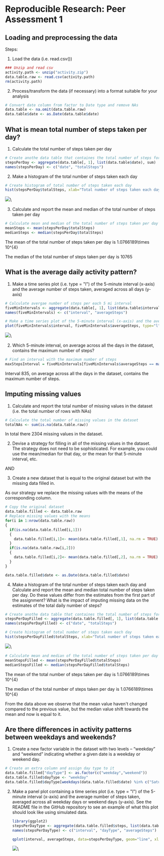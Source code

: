 # Reproducible Research: Peer Assessment 1


## Loading and preprocessing the data


Steps:

1. Load the data (i.e. read.csv())


```r
### Unzip and read csv
activity.path <- unzip("activity.zip")
data.table.raw <- read.csv(activity.path)
rm(activity.path)
```

2. Process/transform the data (if necessary) into a format suitable for your analysis

```r
# Convert date column from factor to Date type and remove NAs
data.table <- na.omit(data.table.raw)
data.table$date <- as.Date(data.table$date)
```

## What is mean total number of steps taken per day?

1. Calculate the total number of steps taken per day


```r
# Create anothe data table that containes the total number of steps for each day 
stepsPerDay <- aggregate(data.table[, 1], list(data.table$date), sum)
names(stepsPerDay) <- c("date", "totalSteps")
```

2. Make a histogram of the total number of steps taken each day


```r
# Create histogram of total number of steps taken each day
hist(stepsPerDay$totalSteps, xlab="Total number of steps taken each day", ylab="Frequency", main="Histogram of total number of steps taken each day", col="red")
```

![](PA1_template_files/figure-html/unnamed-chunk-4-1.png)\


3. Calculate and report the mean and median of the total number of steps taken per day
    

```r
# Calculate mean and median of the total number of steps taken per day
meanSteps <- mean(stepsPerDay$totalSteps)
medianSteps <- median(stepsPerDay$totalSteps)
```

The mean of the total number of steps taken per day is 1.0766189\times 10^{4}

The median of the total number of steps taken per day is 10765

## What is the average daily activity pattern?

1. Make a time series plot (i.e. type = "l") of the 5-minute interval (x-axis) and the average number of steps taken, averaged across all days (y-axis)


```r
# Calculate avergae number of steps per each 5 mi interval
fiveMinIntervals <- aggregate(data.table[, 1], list(data.table$interval), mean)
names(fiveMinIntervals) <- c("interval", "averageSteps")

# Make a time series plot of the 5-minute interval (x-axis) and the average number of steps taken
plot(fiveMinIntervals$interval, fiveMinIntervals$averageSteps, type="l", xlab="Interval", ylab="Average steps taken", main="Average number of steps taken")
```

![](PA1_template_files/figure-html/unnamed-chunk-6-1.png)\


2. Which 5-minute interval, on average across all the days in the dataset, contains the maximum number of steps?


```r
# Find an interval with the maximum number of steps
maxStepsInterval = fiveMinIntervals[fiveMinIntervals$averageSteps == max(fiveMinIntervals$averageSteps),1]
```

Interval 835, on average across all the days in the dataset, contains the maximum number of steps.

## Imputing missing values

1. Calculate and report the total number of missing values in the dataset (i.e. the total number of rows with NAs)


```r
# Calculate the total number of missing values in the dataset
totalNAs <- sum(is.na(data.table.raw))
```

In total there 2304 missing values in the dataset.

2. Devise a strategy for filling in all of the missing values in the dataset. The strategy does not need to be sophisticated. For example, you could use the mean/median for that day, or the mean for that 5-minute interval, etc.

AND 

3. Create a new dataset that is equal to the original dataset but with the missing data filled in.


As our strategy we replace the missing values with the means of the corresponding column.


```r
# Copy the original dataset
data.table.filled <- data.table.raw
# Replace missing values with the means
for(i in 1:nrow(data.table.raw))
{
  if(is.na(data.table.filled[i,1]))
  {
    data.table.filled[i,1]<- mean(data.table.filled[,1], na.rm = TRUE)
  }
  if(is.na(data.table.raw[i,2]))
  {
    data.table.filled[i,2]<- mean(data.table.filled[,2], na.rm = TRUE)
  }
}

data.table.filled$date <- as.Date(data.table.filled$date)
```



4. Make a histogram of the total number of steps taken each day and Calculate and report the mean and median total number of steps taken per day. Do these values differ from the estimates from the first part of the assignment? What is the impact of imputing missing data on the estimates of the total daily number of steps?
   
   

```r
# Create anothe data table that containes the total number of steps for each day 
stepsPerDayFilled <- aggregate(data.table.filled[, 1], list(data.table.filled$date), sum)
names(stepsPerDayFilled) <- c("date", "totalSteps")

# Create histogram of total number of steps taken each day
hist(stepsPerDayFilled$totalSteps, xlab="Total number of steps taken each day", ylab="Frequency", main="Histogram of total number of steps taken each day", col="red")
```

![](PA1_template_files/figure-html/unnamed-chunk-10-1.png)\



```r
# Calculate mean and median of the total number of steps taken per day
meanStepsFilled <- mean(stepsPerDayFilled$totalSteps)
medianStepsFilled <- median(stepsPerDayFilled$totalSteps)
```

The mean of the total number of steps taken per day is 1.0766189\times 10^{4}

The median of the total number of steps taken per day is 1.0766189\times 10^{4}

From the data above we observe that the mean value haven't changed compared to the previous value, but the median value shift towards the mean and now is equal to it.

## Are there differences in activity patterns between weekdays and weekends?

1. Create a new factor variable in the dataset with two levels – “weekday” and “weekend” indicating whether a given date is a weekday or weekend day.



```r
# Create an extra column and assign day type to it
data.table.filled["dayType"] <- as.factor(c("weekday","weekend"))
data.table.filled$dayType <- "weekday"
data.table.filled$dayType[weekdays(data.table.filled$date) %in% c("Saturday", "Sunday")] <- "weekend"
```



2. Make a panel plot containing a time series plot (i.e. type = "l") of the 5-minute interval (x-axis) and the average number of steps taken, averaged across all weekday days or weekend days (y-axis). See the README file in the GitHub repository to see an example of what this plot should look like using simulated data.
    
    
    
    ```r
    library(ggplot2)
    stepsPerDayType <- aggregate(data.table.filled$steps, list(data.table.filled$interval, data.table.filled$dayType), mean)
    names(stepsPerDayType) <- c("interval", "dayType", "averageSteps")
    
    qplot(interval, averageSteps, data=stepsPerDayType, geom="line", xlab="Interval", ylab="Number of Steps (Average)", main="Average steps taken weekdays vs. weekends", facets =dayType ~ .)
    ```
    
    ![](PA1_template_files/figure-html/unnamed-chunk-13-1.png)\
